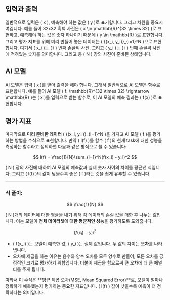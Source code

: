 ## 입력과 출력

일반적으로 입력은 \( x \), 예측해야 하는 값은 \( y \)로 표기합니다. 그리고 차원을 중요시 여깁니다. 예를 들어 32x32 흑백 사진은 \( x \in \mathbb{R}^{32 \times 32} \)로 표현하고, 예측해야 하는 값은 숫자 하나이기 때문에 \( y \in \mathbb{R} \)로 표현합니다. 그리고 평가 지표를 위해 미리 만들어 놓은 데이터는 \( \{(x_i, y_i)\}_{i=1}^N \)으로 표현합니다. 여기서 \( x_i \)는 \( i \) 번째 손글씨 사진, 그리고 \( y_i \)는 \( i \) 번째 손글씨 사진에 적혀있는 숫자를 의미합니다. 그리고 총 \( N \) 장의 사진이 준비된 상태입니다.

## AI 모델

AI 모델은 입력 \( x \)를 받아 출력을 해야 합니다. 그래서 일반적으로 AI 모델은 함수로 표현합니다. 예를 들어 AI 모델 \( f: \mathbb{R}^{32 \times 32} \rightarrow \mathbb{R} \)는 \( x \)를 입력으로 받는 함수로, 이 AI 모델의 예측 결과는 \( f(x) \)로 표현합니다.

## 평가 지표

마지막으로 **미리 준비한 데이터** \( \{(x_i, y_i)\}_{i=1}^N \)을 가지고 AI 모델 \( f \)를 평가하는 방법을 수식으로 표현합니다. 만약 \( l(f) \)를 함수 \( f \)의 현재 task에 대한 성능을 측정하는 함수라고 정의하면 다음과 같은 방식으로 쓸 수 있습니다:

$$
l(f) = \frac{1}{N}\sum_{i=1}^N(f(x_i) - y_i)^2
$$

\( N \) 장의 사진에 대하여 AI 모델의 예측값과 실제 숫자 사이의 차이를 평균낸 식입니다. 그리고 \( l(f) \)의 값이 낮을수록 좋은 \( f \)라는 것을 쉽게 유추할 수 있습니다.

---

### 식 풀이:

$$ \frac{1}{N} $$

\( N \)개의 데이터에 대한 평균을 내기 위해 각 데이터의 손실 값을 더한 후 나누는 값입니다. 이는 모델이 **전체 데이터셋에 대한 평균적인 성능**을 평가하도록 도와줍니다.

$$ (f(x_i) - y_i)^2 $$

  - \( f(x_i) \)는 모델이 예측한 값, \( y_i \)는 실제 값입니다. 두 값의 차이는 **오차**를 나타냅니다.
  - 오차에 제곱을 하는 이유는 음수와 양수 오차를 모두 양수로 만들어, 모든 오차를 긍정적인 크기로 평가하기 위함입니다. 더불어 제곱을 함으로써 큰 오차에 더 큰 페널티를 주게 됩니다.
  
따라서 이 수식은 **평균 제곱 오차(MSE, Mean Squared Error)**로, 모델이 얼마나 정확하게 예측했는지 평가하는 중요한 지표입니다. \( l(f) \) 값이 낮을수록 예측이 더 정확하다는 의미입니다.
